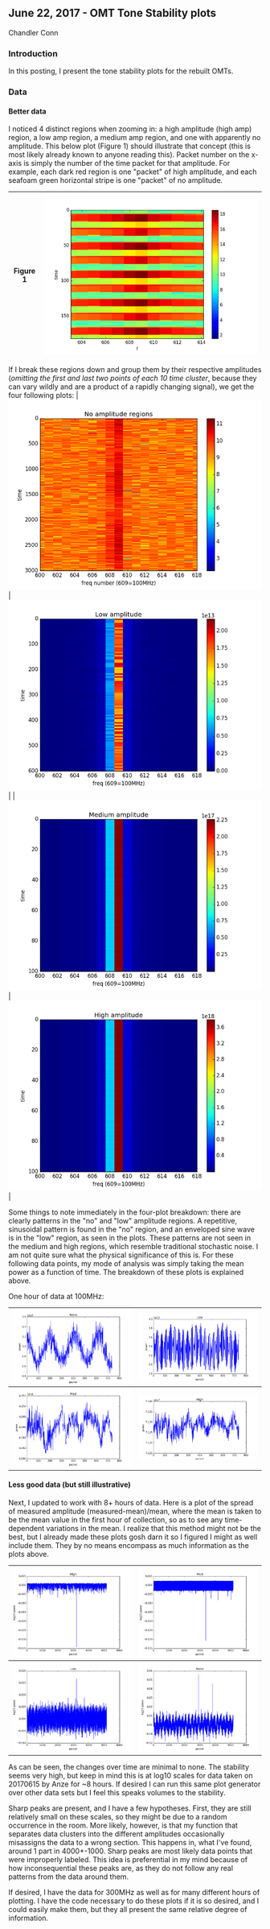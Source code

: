 ## June 22, 2017 - OMT Tone Stability plots
Chandler Conn

### Introduction

In this posting, I present the tone stability plots for the rebuilt OMTs.

### Data

#### Better data

I noticed 4 distinct regions when zooming in: a high amplitude (high amp) region, a low amp region, a medium amp region, and one with apparently no amplitude. This below plot (Figure 1) should illustrate that concept (this is most likely already known to anyone reading this).
Packet number on the x-axis is simply the number of the time packet for that amplitude. For example, each dark red region is one "packet" of high amplitude, and each seafoam green horizontal stripe is one "packet" of no amplitude.

|Figure 1|![alt-text](../20170622_ToneStability_and_Acrylic/zoom.png)|
|:---:|:---:|

If I break these regions down and group them by their respective amplitudes (*omitting the first and last two points of each 10 time cluster*, because they can vary wildly and are a product of a rapidly changing signal), we get the four following plots: 
|![alt-text](../20170622_ToneStability_and_Acrylic/no_pattern.png)|![alt-text](../20170622_ToneStability_and_Acrylic/low_pattern.png)|
|![alt-text](../20170622_ToneStability_and_Acrylic/med_pattern.png)|![alt-text](../20170622_ToneStability_and_Acrylic/high_pattern.png)|

Some things to note immediately in the four-plot breakdown: there are clearly patterns in the "no" and "low" amplitude regions. A repetitive, sinusoidal pattern is found in the "no" region, and an enveloped sine wave is in the "low" region, as seen in the plots. These patterns are not seen in the medium and high regions, which resemble traditional stochastic noise. I am not quite sure what the physical significance of this is.
For these following data points, my mode of analysis was simply taking the mean power as a function of time. The breakdown of these plots is explained above.

One hour of data at 100MHz:

|![alt-text](../20170622_ToneStability_and_Acrylic/ccno.png)|![alt-text](../20170622_ToneStability_and_Acrylic/cclow.png)|
|----|----|
|![alt-text](../20170622_ToneStability_and_Acrylic/ccmed.png)|![alt-text](../20170622_ToneStability_and_Acrylic/cchigh.png)|



#### Less good data (but still illustrative)

Next, I updated to work with 8+ hours of data. Here is a plot of the spread of measured amplitude (measured-mean)/mean, where the mean is taken to be the mean value in the first hour of collection, so as to see any time-dependent variations in the mean. I realize that this method might not be the best, but I already made these plots gosh darn it so I figured I might as well include them. They by no means encompass as much information as the plots above.

|![alt-text](../20170622_ToneStability_and_Acrylic/high_diffmean.png)|![alt-text](../20170622_ToneStability_and_Acrylic/med_diffmean.png)|
|:---:|:---:|
|![alt-text](../20170622_ToneStability_and_Acrylic/low_diffmean.png)|![alt-text](../20170622_ToneStability_and_Acrylic/no_diffmean.png)|

As can be seen, the changes over time are minimal to none. The stability seems very high, but keep in mind this is at log10 scales for data taken on 20170615 by Anze for ~8 hours. If desired I can run this same plot generator over other data sets but I feel this speaks volumes to the stability.

Sharp peaks are present, and I have a few hypotheses. First, they are still relatively small on these scales, so they might be due to a random occurrence in the room. More likely, however, is that my function that separates data clusters into the different amplitudes occasionally misassigns the data to a wrong section. This happens in, what I've found, around 1 part in 4000+-1000. Sharp peaks are most likely data points that were improperly labeled. This idea is preferential in my mind because of how inconsequential these peaks are, as they do not follow any real patterns from the data around them.

If desired, I have the data for 300MHz as well as for many different hours of plotting. I have the code necessary to do these plots if it is so desired, and I could easily make them, but they all present the same relative degree of information.
